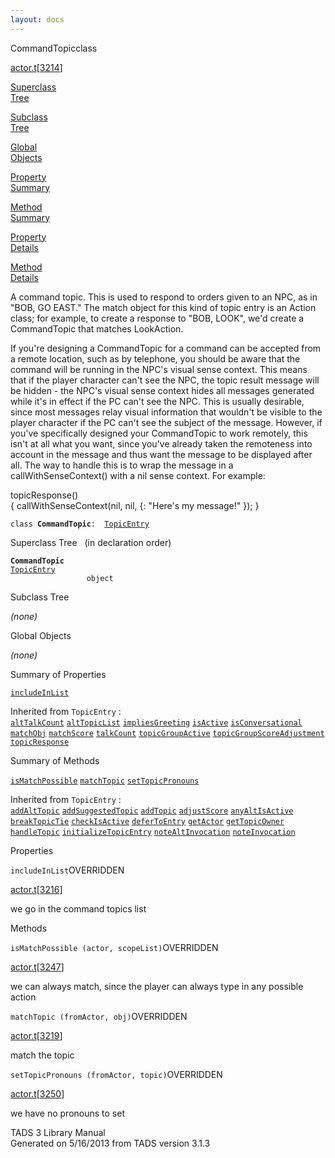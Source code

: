 ```yaml
---
layout: docs
---
```

<span class="title">CommandTopic</span><span class="type">class</span>

[actor.t](../file/actor.t.html)\[[3214](../source/actor.t.html#3214)\]

[Superclass  
Tree](#_SuperClassTree_)

[Subclass  
Tree](#_SubClassTree_)

[Global  
Objects](#_ObjectSummary_)

[Property  
Summary](#_PropSummary_)

[Method  
Summary](#_MethodSummary_)

[Property  
Details](#_Properties_)

[Method  
Details](#_Methods_)



A command topic. This is used to respond to orders given to an NPC, as
in "BOB, GO EAST." The match object for this kind of topic entry is an
Action class; for example, to create a response to "BOB, LOOK", we'd
create a CommandTopic that matches LookAction.

If you're designing a CommandTopic for a command can be accepted from a
remote location, such as by telephone, you should be aware that the
command will be running in the NPC's visual sense context. This means
that if the player character can't see the NPC, the topic result message
will be hidden - the NPC's visual sense context hides all messages
generated while it's in effect if the PC can't see the NPC. This is
usually desirable, since most messages relay visual information that
wouldn't be visible to the player character if the PC can't see the
subject of the message. However, if you've specifically designed your
CommandTopic to work remotely, this isn't at all what you want, since
you've already taken the remoteness into account in the message and thus
want the message to be displayed after all. The way to handle this is to
wrap the message in a callWithSenseContext() with a nil sense context.
For example:

topicResponse()  
{ callWithSenseContext(nil, nil, {: "Here's my message!" }); }

`class `**`CommandTopic`**` :   `[`TopicEntry`](../object/TopicEntry.html)



<span id="_SuperClassTree_"></span>



<span class="hdln">Superclass Tree</span>   (in declaration order)



**`CommandTopic`**  
[`TopicEntry`](../object/TopicEntry.html)  
`                 object`  
<span id="_SubClassTree_"></span>



<span class="hdln">Subclass Tree</span>  



*(none)* <span id="_ObjectSummary_"></span>



<span class="hdln">Global Objects</span>  



*(none)* <span id="_PropSummary_"></span>



<span class="hdln">Summary of Properties</span>  



[`includeInList`](#includeInList)

Inherited from `TopicEntry` :  
[`altTalkCount`](../object/TopicEntry.html#altTalkCount) [`altTopicList`](../object/TopicEntry.html#altTopicList) [`impliesGreeting`](../object/TopicEntry.html#impliesGreeting) [`isActive`](../object/TopicEntry.html#isActive) [`isConversational`](../object/TopicEntry.html#isConversational) [`matchObj`](../object/TopicEntry.html#matchObj) [`matchScore`](../object/TopicEntry.html#matchScore) [`talkCount`](../object/TopicEntry.html#talkCount) [`topicGroupActive`](../object/TopicEntry.html#topicGroupActive) [`topicGroupScoreAdjustment`](../object/TopicEntry.html#topicGroupScoreAdjustment) [`topicResponse`](../object/TopicEntry.html#topicResponse)

<span id="_MethodSummary_"></span>



<span class="hdln">Summary of Methods</span>  



[`isMatchPossible`](#isMatchPossible) [`matchTopic`](#matchTopic) [`setTopicPronouns`](#setTopicPronouns)

Inherited from `TopicEntry` :  
[`addAltTopic`](../object/TopicEntry.html#addAltTopic) [`addSuggestedTopic`](../object/TopicEntry.html#addSuggestedTopic) [`addTopic`](../object/TopicEntry.html#addTopic) [`adjustScore`](../object/TopicEntry.html#adjustScore) [`anyAltIsActive`](../object/TopicEntry.html#anyAltIsActive) [`breakTopicTie`](../object/TopicEntry.html#breakTopicTie) [`checkIsActive`](../object/TopicEntry.html#checkIsActive) [`deferToEntry`](../object/TopicEntry.html#deferToEntry) [`getActor`](../object/TopicEntry.html#getActor) [`getTopicOwner`](../object/TopicEntry.html#getTopicOwner) [`handleTopic`](../object/TopicEntry.html#handleTopic) [`initializeTopicEntry`](../object/TopicEntry.html#initializeTopicEntry) [`noteAltInvocation`](../object/TopicEntry.html#noteAltInvocation) [`noteInvocation`](../object/TopicEntry.html#noteInvocation)

<span id="_Properties_"></span>



<span class="hdln">Properties</span>  



<span id="includeInList"></span>

`includeInList`<span class="rem">OVERRIDDEN</span>

[actor.t](../file/actor.t.html)\[[3216](../source/actor.t.html#3216)\]



we go in the command topics list



<span id="_Methods_"></span>



<span class="hdln">Methods</span>  



<span id="isMatchPossible"></span>

`isMatchPossible (actor, scopeList)`<span class="rem">OVERRIDDEN</span>

[actor.t](../file/actor.t.html)\[[3247](../source/actor.t.html#3247)\]



we can always match, since the player can always type in any possible
action



<span id="matchTopic"></span>

`matchTopic (fromActor, obj)`<span class="rem">OVERRIDDEN</span>

[actor.t](../file/actor.t.html)\[[3219](../source/actor.t.html#3219)\]



match the topic



<span id="setTopicPronouns"></span>

`setTopicPronouns (fromActor, topic)`<span class="rem">OVERRIDDEN</span>

[actor.t](../file/actor.t.html)\[[3250](../source/actor.t.html#3250)\]



we have no pronouns to set





TADS 3 Library Manual  
Generated on 5/16/2013 from TADS version 3.1.3


